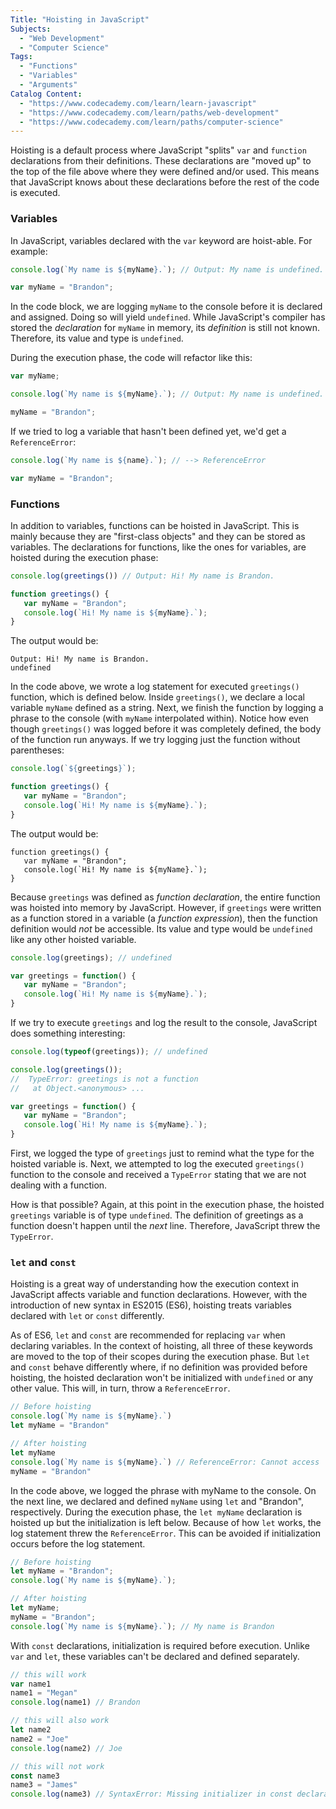 ```yaml
---
Title: "Hoisting in JavaScript"
Subjects:
  - "Web Development"
  - "Computer Science"
Tags: 
  - "Functions"
  - "Variables"
  - "Arguments"
Catalog Content:
  - "https://www.codecademy.com/learn/learn-javascript"
  - "https://www.codecademy.com/learn/paths/web-development"
  - "https://www.codecademy.com/learn/paths/computer-science"
---
```


Hoisting is a default process where JavaScript "splits" `var` and `function` declarations from their definitions. These declarations are "moved up" to the top of the file above where they were defined and/or used. This means that JavaScript knows about these declarations before the rest of the code is executed.  

### Variables

In JavaScript, variables declared with the `var` keyword are hoist-able. For example:

```js
console.log(`My name is ${myName}.`); // Output: My name is undefined.

var myName = "Brandon";
```

In the code block, we are logging `myName` to the console before it is declared and assigned. Doing so will yield `undefined`. While JavaScript's compiler has stored the *declaration* for `myName` in memory, its *definition* is still not known. Therefore, its value and type is `undefined`. 

During the execution phase, the code will refactor like this: 

```js
var myName;

console.log(`My name is ${myName}.`); // Output: My name is undefined.

myName = "Brandon";
```

If we tried to log a variable that hasn't been defined yet, we'd get a `ReferenceError`:

```js
console.log(`My name is ${name}.`); // --> ReferenceError

var myName = "Brandon";
```

### Functions

In addition to variables, functions can be hoisted in JavaScript. This is mainly because they are "first-class objects" and they can be stored as variables. The declarations for functions, like the ones for variables, are hoisted during the execution phase: 

```js
console.log(greetings()) // Output: Hi! My name is Brandon.

function greetings() {
   var myName = "Brandon";
   console.log(`Hi! My name is ${myName}.`);
}
```

The output would be:

```
Output: Hi! My name is Brandon.
undefined
```

In the code above, we wrote a log statement for executed `greetings()` function, which is defined below. Inside `greetings()`, we declare a local variable `myName` defined as a string. Next, we finish the function by logging a phrase to the console (with `myName` interpolated within). Notice how even though `greetings()` was logged before it was completely defined, the body of the function run anyways. If we try logging just the function without parentheses: 

```js
console.log(`${greetings}`);

function greetings() {
   var myName = "Brandon";
   console.log(`Hi! My name is ${myName}.`);
}
```

The output would be:

```
function greetings() {
   var myName = "Brandon";
   console.log(`Hi! My name is ${myName}.`);
}
```

Because `greetings` was defined as *function declaration*, the entire function was hoisted into memory by JavaScript. However, if `greetings` were written as a function stored in a variable (a *function expression*), then the function definition would *not* be accessible. Its value and type would be `undefined` like any other hoisted variable.

```js
console.log(greetings); // undefined

var greetings = function() {
   var myName = "Brandon";
   console.log(`Hi! My name is ${myName}.`);
}
```

If we try to execute `greetings` and log the result to the console, JavaScript does something interesting: 

```js
console.log(typeof(greetings)); // undefined

console.log(greetings());
//  TypeError: greetings is not a function
//   at Object.<anonymous> ...

var greetings = function() {
   var myName = "Brandon";
   console.log(`Hi! My name is ${myName}.`);
}
```

First, we logged the type of `greetings` just to remind what the type for the hoisted variable is. Next, we attempted to log the executed `greetings()` function to the console and received a `TypeError` stating that we are not dealing with a function. 

How is that possible? Again, at this point in the execution phase, the hoisted `greetings` variable is of type `undefined`. The definition of greetings as a function doesn't happen until the *next* line. Therefore, JavaScript threw the `TypeError`.  

### `let` and `const`

Hoisting is a great way of understanding how the execution context in JavaScript affects variable and function declarations. However, with the introduction of new syntax in ES2015 (ES6),  hoisting treats variables declared with `let` or `const` differently. 

As of ES6, `let` and `const` are recommended for replacing `var` when declaring variables. In the context of hoisting, all three of these keywords are moved to the top of their scopes during the execution phase. But `let` and `const` behave differently where, if no definition was provided before hoisting, the hoisted declaration won't be initialized with `undefined` or any other value. This will, in turn, throw a `ReferenceError`. 

```js
// Before hoisting
console.log(`My name is ${myName}.`)
let myName = "Brandon"

// After hoisting 
let myName
console.log(`My name is ${myName}.`) // ReferenceError: Cannot access 'myName' before initialization
myName = "Brandon"
```

In the code above, we logged the phrase with myName to the console. On the next line, we declared and defined `myName` using `let` and "Brandon", respectively. During the execution phase, the `let myName` declaration is hoisted up but the initialization is left below. Because of how `let` works, the log statement threw the `ReferenceError`. This can be avoided if initialization occurs before the log statement. 

```js
// Before hoisting
let myName = "Brandon";
console.log(`My name is ${myName}.`);

// After hoisting 
let myName;
myName = "Brandon";
console.log(`My name is ${myName}.`); // My name is Brandon
```

With `const` declarations, initialization is required before execution. Unlike `var` and `let`, these variables can't be declared and defined separately. 

```js
// this will work 
var name1 
name1 = "Megan"
console.log(name1) // Brandon

// this will also work 
let name2 
name2 = "Joe"
console.log(name2) // Joe 

// this will not work 
const name3 
name3 = "James"
console.log(name3) // SyntaxError: Missing initializer in const declaration
```
